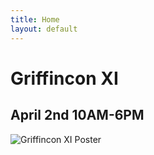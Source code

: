 ```yaml
---
title: Home
layout: default
---
```

# Griffincon XI
## April 2nd 10AM-6PM

![Griffincon XI Poster](assets/img/griffinconxiposter.png)
